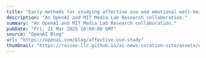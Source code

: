 ```yaml
---
title: "Early methods for studying affective use and emotional well-being on ChatGPT"
description: "An OpenAI and MIT Media Lab Research collaboration."
summary: "An OpenAI and MIT Media Lab Research collaboration."
pubDate: "Fri, 21 Mar 2025 10:00:00 GMT"
source: "OpenAI Blog"
url: "https://openai.com/blog/affective-use-study"
thumbnail: "https://raisex-llc.github.io/ai-news-curation-site/assets/openai_logo.png"
---
```


